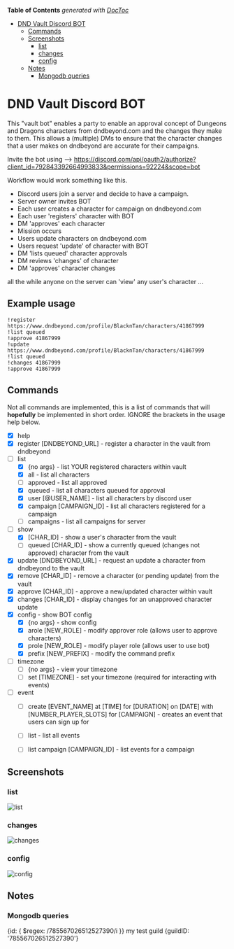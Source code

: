 <!-- START doctoc generated TOC please keep comment here to allow auto update -->
<!-- DON'T EDIT THIS SECTION, INSTEAD RE-RUN doctoc TO UPDATE -->
**Table of Contents**  *generated with [DocToc](https://github.com/thlorenz/doctoc)*

- [DND Vault Discord BOT](#dnd-vault-discord-bot)
  - [Commands](#commands)
  - [Screenshots](#screenshots)
    - [list](#list)
    - [changes](#changes)
    - [config](#config)
  - [Notes](#notes)
    - [Mongodb queries](#mongodb-queries)

<!-- END doctoc generated TOC please keep comment here to allow auto update -->

# DND Vault Discord BOT

This "vault bot" enables a party to enable an approval concept of Dungeons and Dragons characters from dndbeyond.com and the changes they make to them.  This allows a (multiple) DMs to ensure that the character changes that a user makes on dndbeyond are accurate for their campaigns.

Invite the bot using --> https://discord.com/api/oauth2/authorize?client_id=792843392664993833&permissions=92224&scope=bot

Workflow would work something like this.

* Discord users join a server and decide to have a campaign.
* Server owner invites BOT
* Each user creates a character for campaign on dndbeyond.com
* Each user 'registers' character with BOT
* DM 'approves' each character
* Mission occurs
* Users update characters on dndbeyond.com
* Users request 'update' of character with BOT
* DM 'lists queued' character approvals
* DM reviews 'changes' of character
* DM 'approves' character changes

all the while anyone on the server can 'view' any user's character ...

## Example usage

```
!register https://www.dndbeyond.com/profile/BlacknTan/characters/41867999
!list queued
!approve 41867999
!update https://www.dndbeyond.com/profile/BlacknTan/characters/41867999
!list queued
!changes 41867999
!approve 41867999
```

## Commands

Not all commands are implemented, this is a list of commands that will **hopefully** be implemented in short order. IGNORE the brackets in the usage help below.

- [x] help
- [x] register [DNDBEYOND_URL] - register a character in the vault from dndbeyond
- [ ] list
  - [x] {no args} - list YOUR registered characters within vault
  - [x] all - list all characters
  - [ ] approved - list all approved
  - [x] queued - list all characters queued for approval
  - [x] user [@USER_NAME] - list all characters by discord user
  - [x] campaign [CAMPAIGN_ID] - list all characters registered for a campaign
  - [ ] campaigns - list all campaigns for server
- [ ] show
  - [x] [CHAR_ID] - show a user's character from the vault
  - [ ] queued [CHAR_ID] - show a currently queued (changes not approved) character from the vault
- [x] update [DNDBEYOND_URL] - request an update a character from dndbeyond to the vault
- [x] remove [CHAR_ID] - remove a character (or pending update) from the vault
- [x] approve [CHAR_ID] - approve a new/updated character within vault
- [x] changes [CHAR_ID] - display changes for an unapproved character update
- [x] config - show BOT config
  - [x] {no args} - show config
  - [x] arole [NEW_ROLE] - modify approver role (allows user to approve characters)
  - [x] prole [NEW_ROLE] - modify player role (allows user to use bot)
  - [x] prefix [NEW_PREFIX] - modify the command prefix
- [ ] timezone
  - [ ] {no args} - view your timezone
  - [ ] set [TIMEZONE] - set your timezone (required for interacting with events)
- [ ] event
  - [ ] create [EVENT_NAME] at [TIME] for [DURATION] on [DATE] with [NUMBER_PLAYER_SLOTS] for [CAMPAIGN] - creates an event that users can sign up for
  - [ ] list - list all events
  - [ ] list campaign [CAMPAIGN_ID] - list events for a campaign


## Screenshots

### list

![list](docs/images/list.png)

### changes

![changes](docs/images/changes.png)

### config

![config](docs/images/config.png)
## Notes

### Mongodb queries

{id: { $regex: /785567026512527390/i }}
my test guild
{guildID: '785567026512527390'}
